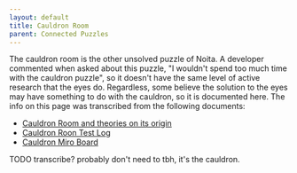 ```yaml
---
layout: default
title: Cauldron Room
parent: Connected Puzzles
---
```


The cauldron room is the other unsolved puzzle of Noita. A developer commented when asked about this puzzle, "I wouldn't spend too much time with the cauldron puzzle", so it doesn't have the same level of active research that the eyes do. Regardless, some believe the solution to the eyes may have something to do with the cauldron, so it is documented here. The info on this page was transcribed from the following documents:

- [Cauldron Room and theories on its origin](https://docs.google.com/document/d/1a6Li2ENd-2fKyJ8TBe4X8X89Py9aSTBO_4Oal_wm6A8/edit)
- [Cauldron Roon Test Log](https://docs.google.com/document/d/1PmIPGm7fNZGYMWK7qIwXug4kPIovDKmhxwDCuHmMRz8/edit)
- [Cauldron Miro Board](https://miro.com/app/board/uXjVOAfeiDw=/)

TODO transcribe? probably don't need to tbh, it's the cauldron.